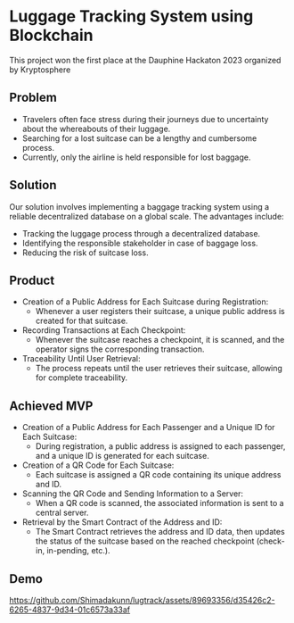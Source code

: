 # Luggage Tracking System using Blockchain
This project won the first place at the Dauphine Hackaton 2023 organized by Kryptosphere

## Problem
- Travelers often face stress during their journeys due to uncertainty about the whereabouts of their luggage.
- Searching for a lost suitcase can be a lengthy and cumbersome process.
- Currently, only the airline is held responsible for lost baggage.

## Solution
Our solution involves implementing a baggage tracking system using a reliable decentralized database on a global scale. The advantages include:
- Tracking the luggage process through a decentralized database.
- Identifying the responsible stakeholder in case of baggage loss.
- Reducing the risk of suitcase loss.

## Product
- Creation of a Public Address for Each Suitcase during Registration:
    - Whenever a user registers their suitcase, a unique public address is created for that suitcase.
- Recording Transactions at Each Checkpoint:
    - Whenever the suitcase reaches a checkpoint, it is scanned, and the operator signs the corresponding transaction.
- Traceability Until User Retrieval:
    - The process repeats until the user retrieves their suitcase, allowing for complete traceability.

## Achieved MVP
- Creation of a Public Address for Each Passenger and a Unique ID for Each Suitcase:
    - During registration, a public address is assigned to each passenger, and a unique ID is generated for each suitcase.
- Creation of a QR Code for Each Suitcase:
    - Each suitcase is assigned a QR code containing its unique address and ID.
- Scanning the QR Code and Sending Information to a Server:
    - When a QR code is scanned, the associated information is sent to a central server.
- Retrieval by the Smart Contract of the Address and ID:
    - The Smart Contract retrieves the address and ID data, then updates the status of the suitcase based on the reached checkpoint (check-in, in-pending, etc.).

## Demo
https://github.com/Shimadakunn/lugtrack/assets/89693356/d35426c2-6265-4837-9d34-01c6573a33af
